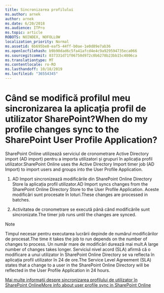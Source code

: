 ```yaml
---
title: Sincronizarea profilului
ms.author: arnek
author: arnek
ms.date: 6/20/2018
ms.audience: ITPro
ms.topic: article
ROBOTS: NOINDEX, NOFOLLOW
localization_priority: Normal
ms.assetid: 6b695be8-eaf5-44ff-b0ae-1e0d89e7ab36
ms.openlocfilehash: b9b90dad6c5fa41afcd4e4c9a929594735eca066
ms.sourcegitcommit: 037331d71f06750d972c0b6278b23bb15c4806ca
ms.translationtype: MT
ms.contentlocale: ro-RO
ms.lasthandoff: 10/18/2019
ms.locfileid: "36554345"
---
```

# <a name="when-do-my-profile-changes-sync-to-the-sharepoint-user-profile-application"></a><span data-ttu-id="3ffe3-102">Când se modifică profilul meu sincronizarea la aplicația profil de utilizator SharePoint?</span><span class="sxs-lookup"><span data-stu-id="3ffe3-102">When do my profile changes sync to the SharePoint User Profile Application?</span></span>

<span data-ttu-id="3ffe3-103">SharePoint Online utilizează serviciul de cronometrare Active Directory import (AD import) pentru a importa utilizatori și grupuri în aplicația profil utilizator.</span><span class="sxs-lookup"><span data-stu-id="3ffe3-103">SharePoint Online uses the Active Directory Import timer job (AD Import) to import users and groups into the User Profile Application.</span></span> 
  
1. <span data-ttu-id="3ffe3-104">AD Import sincronizează modificările din SharePoint Online Directory Store la aplicația profil utilizator.</span><span class="sxs-lookup"><span data-stu-id="3ffe3-104">AD Import syncs changes from the SharePoint Online Directory Store to the User Profile Application.</span></span> <span data-ttu-id="3ffe3-105">Aceste modificări sunt procesate în loturi.</span><span class="sxs-lookup"><span data-stu-id="3ffe3-105">These changes are processed in batches.</span></span>
    
2. <span data-ttu-id="3ffe3-106">Activitatea de cronometrare se execută până când modificările sunt sincronizate.</span><span class="sxs-lookup"><span data-stu-id="3ffe3-106">The timer job runs until the changes are synced.</span></span>
    
> [!NOTE]
> <span data-ttu-id="3ffe3-107">Timpul necesar pentru executarea lucrării depinde de numărul modificărilor de procesat.</span><span class="sxs-lookup"><span data-stu-id="3ffe3-107">The time it takes the job to run depends on the number of changes to process.</span></span> <span data-ttu-id="3ffe3-108">Un număr mare de modificări durează mai mult.</span><span class="sxs-lookup"><span data-stu-id="3ffe3-108">A large number of changes takes longer.</span></span> <span data-ttu-id="3ffe3-109">Serviciul nivel acord (SLA) afirmă că o modificare a unui utilizator în SharePoint Online Directory se va reflecta în aplicația profil utilizator în 24 de ore.</span><span class="sxs-lookup"><span data-stu-id="3ffe3-109">The Service Level Agreement (SLA) states that a change to a user in the SharePoint Online Directory will be reflected in the User Profile Application in 24 hours.</span></span> 
  
[<span data-ttu-id="3ffe3-110">Mai multe informații despre sincronizarea profilului de utilizator în SharePoint Online</span><span class="sxs-lookup"><span data-stu-id="3ffe3-110">More info about user profile sync in SharePoint Online</span></span>](https://go.microsoft.com/fwlink/?linkid=875671)
  

